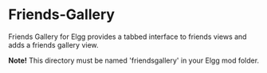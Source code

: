 Friends-Gallery
===============

Friends Gallery for Elgg provides a tabbed interface to friends views and adds a friends gallery view.

**Note!** This directory must be named 'friendsgallery' in your Elgg mod folder.